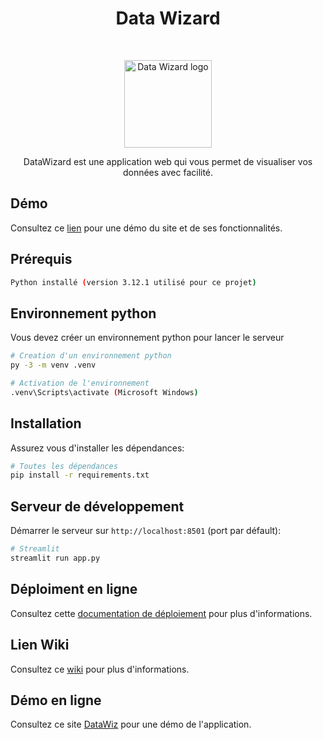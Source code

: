 <h1 align="center">Data Wizard</h1><br>
<p align="center">
  <a href="https://thedatawizard.azurewebsites.net/" target="_blank">
    <img src="https://firebasestorage.googleapis.com/v0/b/hyphip-8ca89.appspot.com/o/datawiz.png?alt=media&token=5820f215-75f1-47ff-b486-b44d37aa02f7" alt="Data Wizard logo" height="140">
  </a>
</p>

<p align="center">
 DataWizard est une application web qui vous permet de visualiser vos données avec facilité.
</p>

## Démo

Consultez ce [lien](https://thedatawizard.azurewebsites.net/) pour une démo du site et de ses fonctionnalités.
## Prérequis

```bash
Python installé (version 3.12.1 utilisé pour ce projet)
```

## Environnement python

Vous devez créer un environnement python pour lancer le serveur

```bash
# Creation d'un environnement python
py -3 -m venv .venv 

# Activation de l'environnement
.venv\Scripts\activate (Microsoft Windows)

```

## Installation

Assurez vous d'installer les dépendances:

```bash
# Toutes les dépendances
pip install -r requirements.txt
```
## Serveur de développement

Démarrer le serveur sur `http://localhost:8501` (port par défault):

```bash
# Streamlit
streamlit run app.py
```

## Déploiment en ligne

Consultez cette [documentation de déploiement](https://docs.streamlit.io/knowledge-base/tutorials/deploy) pour plus d'informations.

## Lien Wiki

Consultez ce [wiki](https://feature-flow-portal.atlassian.net/l/cp/vQ3mYJmn) pour plus d'informations.

## Démo en ligne

Consultez ce site [DataWiz](https://thedatawizard.azurewebsites.net/) pour une démo de l'application.
